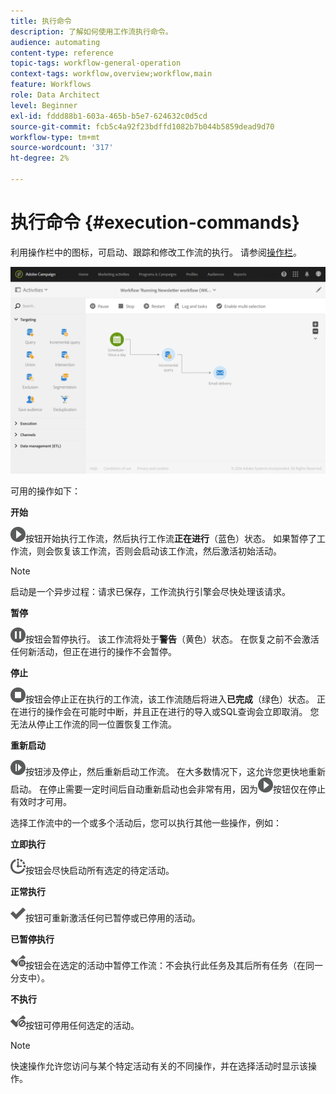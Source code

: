 ```yaml
---
title: 执行命令
description: 了解如何使用工作流执行命令。
audience: automating
content-type: reference
topic-tags: workflow-general-operation
context-tags: workflow,overview;workflow,main
feature: Workflows
role: Data Architect
level: Beginner
exl-id: fddd88b1-603a-465b-b5e7-624632c0d5cd
source-git-commit: fcb5c4a92f23bdffd1082b7b044b5859dead9d70
workflow-type: tm+mt
source-wordcount: '317'
ht-degree: 2%

---
```


# 执行命令 {#execution-commands}

利用操作栏中的图标，可启动、跟踪和修改工作流的执行。 请参阅[操作栏](../../automating/using/workflow-interface.md#action-bar)。

![](assets/wkf_execution_2.png)

可用的操作如下：

**开始**

![](assets/play_darkgrey-24px.png)按钮开始执行工作流，然后执行工作流&#x200B;**正在进行**（蓝色）状态。 如果暂停了工作流，则会恢复该工作流，否则会启动该工作流，然后激活初始活动。

>[!NOTE]
>
>启动是一个异步过程：请求已保存，工作流执行引擎会尽快处理该请求。

**暂停**

![](assets/pause_darkgrey-24px.png)按钮会暂停执行。 该工作流将处于&#x200B;**警告**（黄色）状态。 在恢复之前不会激活任何新活动，但正在进行的操作不会暂停。

**停止**

![](assets/stop_darkgrey-24px.png)按钮会停止正在执行的工作流，该工作流随后将进入&#x200B;**已完成**（绿色）状态。 正在进行的操作会在可能时中断，并且正在进行的导入或SQL查询会立即取消。 您无法从停止工作流的同一位置恢复工作流。

**重新启动**

![](assets/pauseplay_darkgrey-24px.png)按钮涉及停止，然后重新启动工作流。 在大多数情况下，这允许您更快地重新启动。 在停止需要一定时间后自动重新启动也会非常有用，因为![](assets/play_darkgrey-24px.png)按钮仅在停止有效时才可用。

选择工作流中的一个或多个活动后，您可以执行其他一些操作，例如：

**立即执行**

![](assets/pending_darkgrey-24px.png)按钮会尽快启动所有选定的待定活动。

**正常执行**

![](assets/check_darkgrey-24px.png)按钮可重新激活任何已暂停或已停用的活动。

**已暂停执行**

![](assets/check_pause_darkgrey-24px.png)按钮会在选定的活动中暂停工作流：不会执行此任务及其后所有任务（在同一分支中）。

**不执行**

![](assets/checkdisable.png)按钮可停用任何选定的活动。

>[!NOTE]
>
>快速操作允许您访问与某个特定活动有关的不同操作，并在选择活动时显示该操作。
